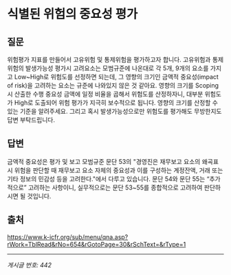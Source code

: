 # 식별된 위험의 중요성 평가

## 질문
위험평가 지표를 만들어서 고유위험 및 통제위험을 평가하고자 합니다.
고유위험과 통제위험의 발생가능성 평가시 고려요소는 모범규준에 나온대로 각 5개, 9개의 요소를 가지고 Low~High로 위험도를 선정하면 되는데, 그 영향의 크기인 금액적 중요성(impact of risk)을 고려하는 요소는 규준에 나와있지 않은 것 같아요. 영향의 크기를 Scoping시 산출한 수행 중요성 금액에 일정 비율을 곱해서 위험도를 산정하자니, 대부분 위험도가 High로 도출되어 위험 평가가 지극히 보수적으로 됩니다. 영향의 크기를 산정할 수 있는 기준을 알려주세요. 그리고 혹시 발생가능성으로만 위험도를 평가해도 무방한지도 답변 부탁드립니다.

## 답변
금액적 중요성은 평가 및 보고 모범규준 문단 53의 "경영진은 재무보고 요소의 왜곡표시 위험을 판단할 때 재무보고 요소 자체의 중요성과 이를 구성하는 계정잔액, 거래 또는 기타 정보의 민감성 등을 고려한다."에서 다루고 있습니다. 문단 54와 문단 55는 “추가적으로” 고려하는 사항이니, 실무적으로는 문단 53~55를 종합적으로 고려하여 판단하시면 될 것입니다.

## 출처
https://www.k-icfr.org/sub/menu/qna.asp?rWork=TblRead&rNo=654&rGotoPage=30&rSchText=&rType=1

---
*게시글 번호: 442*
